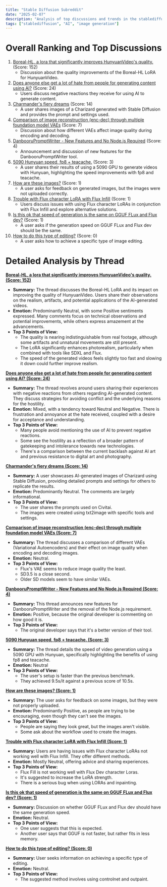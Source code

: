 ```yaml
---
title: "Stable Diffusion Subreddit"
date: "2025-02-07"
description: "Analysis of top discussions and trends in the stablediffusion subreddit"
tags: ["stablediffusion", "AI", "image generation"]
---
```


# Overall Ranking and Top Discussions
1.  [Boreal-HL, a lora that significantly improves HunyuanVideo's quality.](https://v.redd.it/qz3fimlwqrhe1) (Score: 152)
    *   Discussion about the quality improvements of the Boreal-HL LoRA for HunyuanVideo.
2.  [Does anyone else get a lot of hate from people for generating content using AI?](https://www.reddit.com/r/StableDiffusion/comments/1ik3bpu/does_anyone_else_get_a_lot_of_hate_from_people/) (Score: 24)
    *   Users discuss negative reactions they receive for using AI to generate content.
3.  [Charmander's fiery dreams](https://www.reddit.com/gallery/1ik2we3) (Score: 14)
    *   A user shares images of a Charizard generated with Stable Diffusion and provides the prompt and settings used.
4.  [Comparison of image reconstruction (enc-dec) through multiple foundation model VAEs](https://i.redd.it/d0jud7w3srhe1.png) (Score: 7)
    *   Discussion about how different VAEs affect image quality during encoding and decoding.
5.  [DanbooruPromptWriter - New Features and No Node.js Required](https://www.reddit.com/r/StableDiffusion/comments/1ik39c1/danboorupromptwriter_new_features_and_no_nodejs/) (Score: 4)
    *   Announcement and discussion of new features for the DanbooruPromptWriter tool.
6.  [5090 Hunyuan speed, fp8 + teacache.](https://www.reddit.com/r/StableDiffusion/comments/1ik3d5e/5090_hunyuan_speed_fp8_teacache/) (Score: 3)
    *   A user shares their results of using a 5090 GPU to generate videos with Hunyuan, highlighting the speed improvements with fp8 and teacache.
7.  [How are these images?](https://www.reddit.com/r/StableDiffusion/comments/1ijzfaf/how_are_these_images/) (Score: 1)
    *   A user asks for feedback on generated images, but the images were not uploaded correctly.
8.  [Trouble with Flux character LoRA with Flux Infill](https://www.reddit.com/r/StableDiffusion/comments/1ik2och/trouble_with_flux_character_lora_with_flux_infill/) (Score: 1)
    *   Users discuss issues with using Flux character LoRAs in conjunction with Flux Infill and explore alternative solutions.
9.  [Is this ok that speed of generation is the same on GGUF FLux and Flux dev?](https://www.reddit.com/r/StableDiffusion/comments/1ik3xge/is_this_ok_that_speed_of_generation_is_the_same/) (Score: 1)
    *   A user asks if the generation speed on GGUF FLux and Flux dev should be the same.
10. [How to do this type of editing?](https://v.redd.it/gliypj9eerhe1) (Score: 0)
    *   A user asks how to achieve a specific type of image editing.

# Detailed Analysis by Thread
**[Boreal-HL, a lora that significantly improves HunyuanVideo's quality. (Score: 152)](https://v.redd.it/qz3fimlwqrhe1)**
*   **Summary:** The thread discusses the Boreal-HL LoRA and its impact on improving the quality of HunyuanVideo. Users share their observations on the realism, artifacts, and potential applications of the AI-generated videos.
*   **Emotion:** Predominantly Neutral, with some Positive sentiments expressed. Many comments focus on technical observations and potential improvements, while others express amazement at the advancements.
*   **Top 3 Points of View:**
    *   The quality is nearing indistinguishable from real footage, although some artifacts and unnatural movements are still present.
    *   The LoRA significantly enhances photorealism, particularly when combined with tools like SDXL and Flux.
    *   The speed of the generated videos feels slightly too fast and slowing it down could further improve realism.

**[Does anyone else get a lot of hate from people for generating content using AI? (Score: 24)](https://www.reddit.com/r/StableDiffusion/comments/1ik3bpu/does_anyone_else_get_a_lot_of_hate_from_people/)**
*   **Summary:**  The thread revolves around users sharing their experiences with negative reactions from others regarding AI-generated content. They discuss strategies for avoiding conflict and the underlying reasons for the hostility.
*   **Emotion:**  Mixed, with a tendency toward Neutral and Negative. There is frustration and annoyance at the hate received, coupled with a desire for acceptance and understanding.
*   **Top 3 Points of View:**
    *   Many people avoid mentioning the use of AI to prevent negative reactions.
    *   Some see the hostility as a reflection of a broader pattern of gatekeeping and intolerance towards new technologies.
    *   There's a comparison between the current backlash against AI art and previous resistance to digital art and photography.

**[Charmander's fiery dreams (Score: 14)](https://www.reddit.com/gallery/1ik2we3)**
*   **Summary:** A user showcases AI-generated images of Charizard using Stable Diffusion, providing detailed prompts and settings for others to replicate the results.
*   **Emotion:** Predominantly Neutral. The comments are largely informational.
*   **Top 3 Points of View:**
    *   The user shares the prompts used on Civitai.
    *   The images were created using txt2image with specific tools and settings.

**[Comparison of image reconstruction (enc-dec) through multiple foundation model VAEs (Score: 7)](https://i.redd.it/d0jud7w3srhe1.png)**
*   **Summary:**  The thread discusses a comparison of different VAEs (Variational Autoencoders) and their effect on image quality when encoding and decoding images.
*   **Emotion:** Neutral.
*   **Top 3 Points of View:**
    *   Flux's VAE seems to reduce image quality the least.
    *   SD3.5 is a close second.
    *   Older SD models seem to have similar VAEs.

**[DanbooruPromptWriter - New Features and No Node.js Required (Score: 4)](https://www.reddit.com/r/StableDiffusion/comments/1ik39c1/danboorupromptwriter_new_features_and_no_nodejs/)**
*   **Summary:** This thread announces new features for DanbooruPromptWriter and the removal of the Node.js requirement.
*   **Emotion:** Positive, because the original developer is commenting on how good it is.
*   **Top 3 Points of View:**
    *   The original developer says that it's a better version of their tool.

**[5090 Hunyuan speed, fp8 + teacache. (Score: 3)](https://www.reddit.com/r/StableDiffusion/comments/1ik3d5e/5090_hunyuan_speed_fp8_teacache/)**
*   **Summary:** The thread details the speed of video generation using a 5090 GPU with Hunyuan, specifically highlighting the benefits of using fp8 and teacache.
*   **Emotion:** Neutral
*   **Top 3 Points of View:**
    *   The user's setup is faster than the previous benchmark.
    *   They achieved 9.5s/it against a previous score of 10.5s.

**[How are these images? (Score: 1)](https://www.reddit.com/r/StableDiffusion/comments/1ijzfaf/how_are_these_images/)**
*   **Summary:** The user asks for feedback on some images, but they were not properly uploaded.
*   **Emotion:** Predominantly Positive, as people are trying to be encouraging, even though they can't see the images.
*   **Top 3 Points of View:**
    *   People are saying they look great, but the images aren't visible.
    *   Some ask about the workflow used to create the images.

**[Trouble with Flux character LoRA with Flux Infill (Score: 1)](https://www.reddit.com/r/StableDiffusion/comments/1ik2och/trouble_with_flux_character_lora_with_flux_infill/)**
*   **Summary:** Users are having issues with Flux character LoRAs not working well with Flux Infill. They offer different methods.
*   **Emotion:** Mostly Neutral, offering advice and sharing experiences.
*   **Top 3 Points of View:**
    *   Flux Fill is not working well with Flux Dev character Loras.
    *   It's suggested to increase the LoRA strength.
    *   There is a serious bug when using LORAs and inpainting.

**[Is this ok that speed of generation is the same on GGUF FLux and Flux dev? (Score: 1)](https://www.reddit.com/r/StableDiffusion/comments/1ik3xge/is_this_ok_that_speed_of_generation_is_the_same/)**
*   **Summary:** Discussion on whether GGUF FLux and Flux dev should have the same generation speed.
*   **Emotion:** Neutral.
*   **Top 3 Points of View:**
    *   One user suggests that this is expected.
    *   Another user says that GGUF is not faster, but rather fits in less memory.

**[How to do this type of editing? (Score: 0)](https://v.redd.it/gliypj9eerhe1)**
*   **Summary:** User seeks information on achieving a specific type of editing.
*   **Emotion:** Neutral.
*   **Top 3 Points of View:**
    *   The suggested method involves using controlnet and outpaint.

